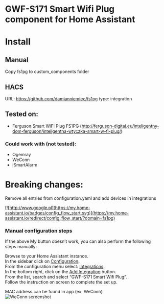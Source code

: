 # GWF-S171 Smart Wifi Plug component for Home Assistant

# Install
## Manual
Copy fs1pg to custom_components folder

## HACS
URL: https://github.com/damianniemiec/fs1pg
type: integration

## Tested on:
* Ferguson Smart WiFi Plug FS1PG (http://ferguson-digital.eu/inteligentny-dom-ferguson/inteligentna-wtyczka-smart-w-fi-plug/)
### Could work with (not tested):
* Ogemray
* WeConn
* iSmartAlarm

# Breaking changes:
Remove all entries from configuration.yaml and add devices in integrations  

[![http://www.google.pl](https://my.home-assistant.io/badges/config_flow_start.svg)](https://my.home-assistant.io/redirect/config_flow_start/?domain=fs1pg)

### Manual configuration steps
If the above My button doesn’t work, you can also perform the following steps manually:  
  
Browse to your Home Assistant instance.  
In the sidebar click on  [Configuration](https://my.home-assistant.io/redirect/config).  
From the configuration menu select:  [Integrations](https://my.home-assistant.io/redirect/integrations).  
In the bottom right, click on the  [Add Integration](https://my.home-assistant.io/redirect/config_flow_start?domain=fs1pg) button.  
From the list, search and select “GWF-S171 Smart Wifi Plug”.  
Follow the instruction on screen to complete the set up.  

MAC address can be found in app (ex. WeConn)  
![WeConn screenshot](Screenshot_20181223-235137.jpg)